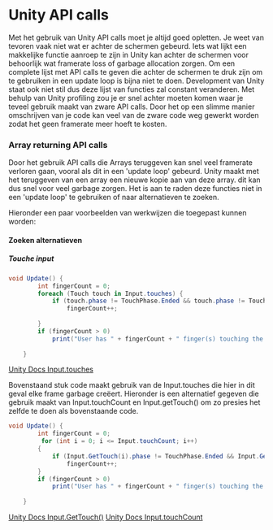 # Unity API calls

Met het gebruik van Unity API calls moet je altijd goed opletten. Je weet van tevoren vaak niet wat er achter de schermen gebeurd. 
Iets wat lijkt een makkelijke functie aanroep te zijn in Unity kan achter de schermen voor behoorlijk wat framerate loss of garbage allocation 
zorgen. Om een complete lijst met API calls te geven die achter de schermen te druk zijn om te gebruiken in een update loop is bijna niet te doen. 
Development van Unity staat ook niet stil dus deze lijst van functies zal constant veranderen. Met behulp van Unity profiling zou je er snel achter 
moeten komen waar je teveel gebruik maakt van zware API calls. Door het op een slimme manier omschrijven van je code kan veel van de zware code 
weg gewerkt worden zodat het geen framerate meer hoeft te kosten.

### Array returning API calls
Door het gebruik API calls die Arrays teruggeven kan snel veel framerate verloren gaan, vooral als dit in een 'update loop' gebeurd. 
Unity maakt met het teruggeven van een array een nieuwe kopie aan van deze array. dit kan dus snel voor veel garbage zorgen.
Het is aan te raden deze functies niet in een 'update loop' te gebruiken of naar alternatieven te zoeken.  

Hieronder een paar voorbeelden van werkwijzen die toegepast kunnen worden:

#### Zoeken alternatieven  

##### Touche input
```C#
void Update() {
        int fingerCount = 0;
        foreach (Touch touch in Input.touches) {
            if (touch.phase != TouchPhase.Ended && touch.phase != TouchPhase.Canceled)
                fingerCount++;
            
        }
        if (fingerCount > 0)
            print("User has " + fingerCount + " finger(s) touching the screen");
        
    }
```  
[Unity Docs Input.touches](https://docs.unity3d.com/ScriptReference/Input-touches.html)

Bovenstaand stuk code maakt gebruik van de Input.touches die hier in dit geval elke frame garbage creëert. Hieronder is een alternatief gegeven die gebruik maakt van 
Input.touchCount en Input.getTouch() om zo presies het zelfde te doen als bovenstaande code.  
```C#
void Update() {
        int fingerCount = 0;
		 for (int i = 0; i <= Input.touchCount; i++)
        {
            if (Input.GetTouch(i).phase != TouchPhase.Ended && Input.GetTouch(i).phase != TouchPhase.Canceled)
                fingerCount++;
        }
        if (fingerCount > 0)
            print("User has " + fingerCount + " finger(s) touching the screen");
        
    }
```

[Unity Docs Input.GetTouch()](https://docs.unity3d.com/ScriptReference/Input.GetTouch.html)
[Unity Docs Input.touchCount](https://docs.unity3d.com/ScriptReference/Input-touchCount.html)